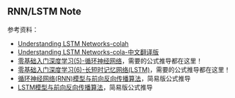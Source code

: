 ## RNN/LSTM Note
参考资料：
- [Understanding LSTM Networks-colah](http://colah.github.io/posts/2015-08-Understanding-LSTMs/)
- [Understanding LSTM Networks-cola-中文翻译版](https://mp.weixin.qq.com/s?__biz=MzI0ODcxODk5OA==&mid=2247485477&idx=1&sn=0d6bd491b593b497eb1f9d92f9afb10d&chksm=e99d3bdcdeeab2ca436750184f999a58b849be41a3a4ec1bd039b531accae124a2297e57ac0e&scene=21#wechat_redirect)
- [零基础入门深度学习(5)-循环神经网络](https://zybuluo.com/hanbingtao/note/541458)，需要的公式推导都在这里！
- [零基础入门深度学习(6)-长短时记忆网络(LSTM)](https://zybuluo.com/hanbingtao/note/581764)，需要的公式推导都在这里！
- [循环神经网络(RNN)模型与前向反向传播算法](https://www.cnblogs.com/pinard/p/6509630.html)，简易版公式推导
- [LSTM模型与前向反向传播算法](https://www.cnblogs.com/pinard/p/6519110.html)，简易版公式推导
